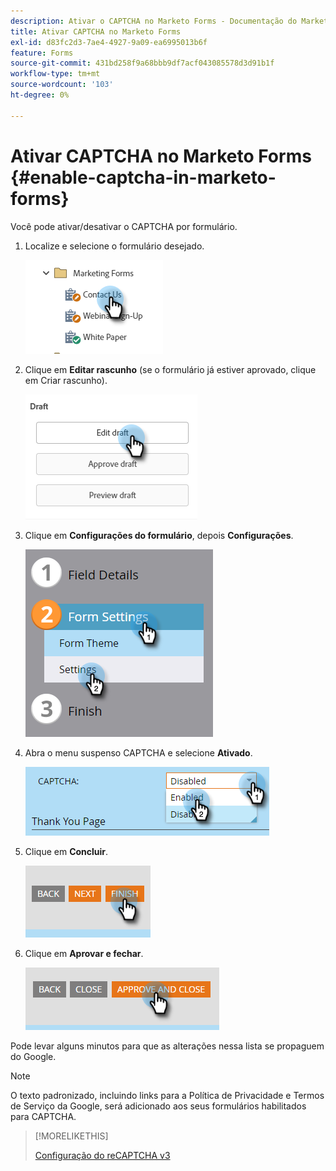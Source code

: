 ```yaml
---
description: Ativar o CAPTCHA no Marketo Forms - Documentação do Marketo - Documentação do produto
title: Ativar CAPTCHA no Marketo Forms
exl-id: d83fc2d3-7ae4-4927-9a09-ea6995013b6f
feature: Forms
source-git-commit: 431bd258f9a68bbb9df7acf043085578d3d91b1f
workflow-type: tm+mt
source-wordcount: '103'
ht-degree: 0%

---
```


# Ativar CAPTCHA no Marketo Forms {#enable-captcha-in-marketo-forms}

Você pode ativar/desativar o CAPTCHA por formulário.

1. Localize e selecione o formulário desejado.

   ![](assets/enable-captcha-in-marketo-forms-1.png)

1. Clique em **Editar rascunho** (se o formulário já estiver aprovado, clique em Criar rascunho).

   ![](assets/enable-captcha-in-marketo-forms-2.png)

1. Clique em **Configurações do formulário**, depois **Configurações**.

   ![](assets/enable-captcha-in-marketo-forms-3.png)

1. Abra o menu suspenso CAPTCHA e selecione **Ativado**.

   ![](assets/enable-captcha-in-marketo-forms-4.png)

1. Clique em **Concluir**.

   ![](assets/enable-captcha-in-marketo-forms-5.png)

1. Clique em **Aprovar e fechar**.

   ![](assets/enable-captcha-in-marketo-forms-6.png)

Pode levar alguns minutos para que as alterações nessa lista se propaguem do Google.

>[!NOTE]
>
>O texto padronizado, incluindo links para a Política de Privacidade e Termos de Serviço da Google, será adicionado aos seus formulários habilitados para CAPTCHA.

>[!MORELIKETHIS]
>
>[Configuração do reCAPTCHA v3](/help/marketo/product-docs/demand-generation/forms/using-captcha/setting-up-recaptcha-v3.md)
